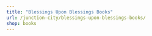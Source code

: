 ```yaml
---
title: "Blessings Upon Blessings Books"
url: /junction-city/blessings-upon-blessings-books/
shop: books
---
```

